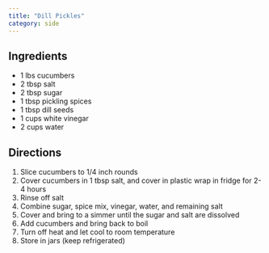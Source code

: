```yaml
---
title: "Dill Pickles"
category: side
---
```


## Ingredients

- 1 lbs cucumbers
- 2 tbsp salt
- 2 tbsp sugar
- 1 tbsp pickling spices
- 1 tbsp dill seeds
- 1 cups white vinegar
- 2 cups water

## Directions

1. Slice cucumbers to 1/4 inch rounds
2. Cover cucumbers in 1 tbsp salt, and cover in plastic wrap in fridge for 2-4 hours
3. Rinse off salt
4. Combine sugar, spice mix, vinegar, water, and remaining salt
6. Cover and bring to a simmer until the sugar and salt are dissolved
7. Add cucumbers and bring back to boil
8. Turn off heat and let cool to room temperature
9. Store in jars (keep refrigerated)

